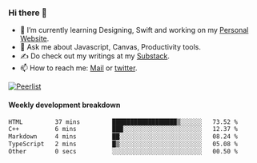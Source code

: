 ### Hi there 👋

- 🌱 I’m currently learning Designing, Swift and working on my [Personal Website](https://kvaishak.com/).
- 💬 Ask me about Javascript, Canvas,  Productivity tools. 
- :writing_hand: Do check out my writings at my [Substack](https://kvaishak.substack.com/).
- 📫 How to reach me: [Mail](mailto:vaishak.kaippanchery@gmail.com) or [twitter](https://twitter.com/kvaishack).

[![Peerlist](https://github-readme-badge.peerlist.io/api/vaishak)](https://peerlist.io/vaishak)

#### Weekly development breakdown

<!--START_SECTION:waka-->

```txt
HTML         37 mins         ██████████████████▒░░░░░░   73.52 %
C++          6 mins          ███░░░░░░░░░░░░░░░░░░░░░░   12.37 %
Markdown     4 mins          ██░░░░░░░░░░░░░░░░░░░░░░░   08.24 %
TypeScript   2 mins          █▒░░░░░░░░░░░░░░░░░░░░░░░   05.08 %
Other        0 secs          ░░░░░░░░░░░░░░░░░░░░░░░░░   00.50 %
```

<!--END_SECTION:waka-->
